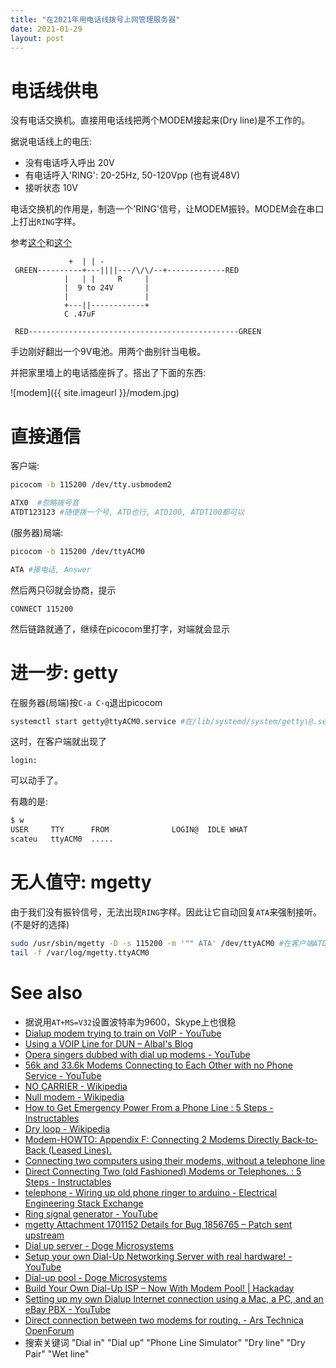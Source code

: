 ```yaml
---
title: "在2021年用电话线拨号上网管理服务器"
date: 2021-01-29
layout: post
---
```


# 电话线供电

没有电话交换机。直接用电话线把两个MODEM接起来(Dry line)是不工作的。

据说电话线上的电压:

 - 没有电话呼入呼出 20V
 - 有电话呼入'RING': 20-25Hz, 50-120Vpp (也有说48V)
 - 接听状态 10V

电话交换机的作用是，制造一个'RING'信号，让MODEM振铃。MODEM会在串口上打出`RING`字样。

参考[这个](http://www.tldp.org/HOWTO/Modem-HOWTO-26.html)和[这个](https://www.jagshouse.com/modem.html)

```
		     +  | | -
 GREEN----------+---||||---/\/\/--+-------------RED
    	    |   | |     R     |
    	    |  9 to 24V       |
    	    |                 |
    	    +---||------------+
    		C .47uF

 RED-----------------------------------------------GREEN

```

手边刚好翻出一个9V电池。用两个曲别针当电极。

并把家里墙上的电话插座拆了。搭出了下面的东西:

![modem]({{ site.imageurl }}/modem.jpg)

# 直接通信

客户端:

```bash
picocom -b 115200 /dev/tty.usbmodem2

ATX0  #忽略拨号音
ATDT123123 #随便拨一个号, ATD也行, ATD100, ATDT100都可以
```

(服务器)局端:

```bash
picocom -b 115200 /dev/ttyACM0

ATA #接电话, Answer
```

然后两只🐱就会协商，提示

```
CONNECT 115200
```

然后链路就通了，继续在picocom里打字，对端就会显示


# 进一步: getty

在服务器(局端)按`C-a C-q`退出picocom


```bash
systemctl start getty@ttyACM0.service #在/lib/systemd/system/getty\@.service 里可以看到，实际上是/sbin/agetty
```

这时，在客户端就出现了

```
login:
```

可以动手了。

有趣的是:

```bash
$ w
USER     TTY      FROM              LOGIN@  IDLE WHAT
scateu   ttyACM0  .....
```

# 无人值守: mgetty

由于我们没有振铃信号，无法出现`RING`字样。因此让它自动回复`ATA`来强制接听。(不是好的选择)

```bash
sudo /usr/sbin/mgetty -D -s 115200 -m '"" ATA' /dev/ttyACM0 #在客户端ATD指令之后再敲回车
tail -f /var/log/mgetty.ttyACM0
```


# See also

 - 据说用`AT+MS=V32`设置波特率为9600，Skype上也很稳
 - [Dialup modem trying to train on VoIP - YouTube](https://www.youtube.com/watch?v=XK0ReVwK8wE)
 - [Using a VOIP Line for DUN – Albal's Blog](https://albal21.wordpress.com/2013/01/21/using-a-voip-line-for-dun/)
 - [Opera singers dubbed with dial up modems - YouTube](https://www.youtube.com/watch?v=AdgvceSBroU)
 - [56k and 33.6k Modems Connecting to Each Other with no Phone Service - YouTube](https://www.youtube.com/watch?v=luarFqislIc)
 - [NO CARRIER - Wikipedia](https://en.wikipedia.org/wiki/NO_CARRIER)
 - [Null modem - Wikipedia](https://en.wikipedia.org/wiki/Null_modem)
 - [How to Get Emergency Power From a Phone Line : 5 Steps - Instructables](https://www.instructables.com/How-to-Get-Emergency-Power-from-a-Phone-Line/)
 - [Dry loop - Wikipedia](https://en.wikipedia.org/wiki/Dry_loop)
 - [Modem-HOWTO: Appendix F: Connecting 2 Modems Directly Back-to-Back (Leased Lines).](https://tldp.org/HOWTO/Modem-HOWTO-26.html)
 - [Connecting two computers using their modems, without a telephone line](https://www.jagshouse.com/modem.html)
 - [Direct Connecting Two (old Fashioned) Modems or Telephones. : 5 Steps - Instructables](https://www.instructables.com/Direct-connecting-two-old-fashioned-modems-or-te/)
 - [telephone - Wiring up old phone ringer to arduino - Electrical Engineering Stack Exchange](https://electronics.stackexchange.com/questions/5531/wiring-up-old-phone-ringer-to-arduino)
 - [Ring signal generator - YouTube](https://www.youtube.com/watch?v=9afGtWbQDKw)
 - [mgetty Attachment 1701152 Details for Bug 1856765 – Patch sent upstream](https://bugzilla.redhat.com/attachment.cgi?id=1701152&action=diff)
 - [Dial up server - Doge Microsystems](https://dogemicrosystems.ca/wiki/Dial_up_server)
 - [Setup your own Dial-Up Networking Server with real hardware! - YouTube](https://www.youtube.com/watch?v=Bk86uqEiwpE)
 - [Dial-up pool - Doge Microsystems](https://dogemicrosystems.ca/wiki/Dial-up_pool)
 - [Build Your Own Dial-Up ISP – Now With Modem Pool! \| Hackaday](https://hackaday.com/2020/05/30/build-your-own-dial-up-isp-now-with-modem-pool/)
 - [Setting up my own Dialup Internet connection using a Mac, a PC, and an eBay PBX - YouTube](https://www.youtube.com/watch?v=Fk4-pPati-U)
 - [Direct connection between two modems for routing. - Ars Technica OpenForum](https://arstechnica.com/civis/viewtopic.php?f=10&t=1012182)
 - 搜索关键词 "Dial in" "Dial up" "Phone Line Simulator" "Dry line" "Dry Pair" "Wet line"
